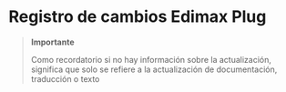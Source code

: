 # Registro de cambios Edimax Plug

>**Importante**
>
>Como recordatorio si no hay información sobre la actualización, significa que solo se refiere a la actualización de documentación, traducción o texto

